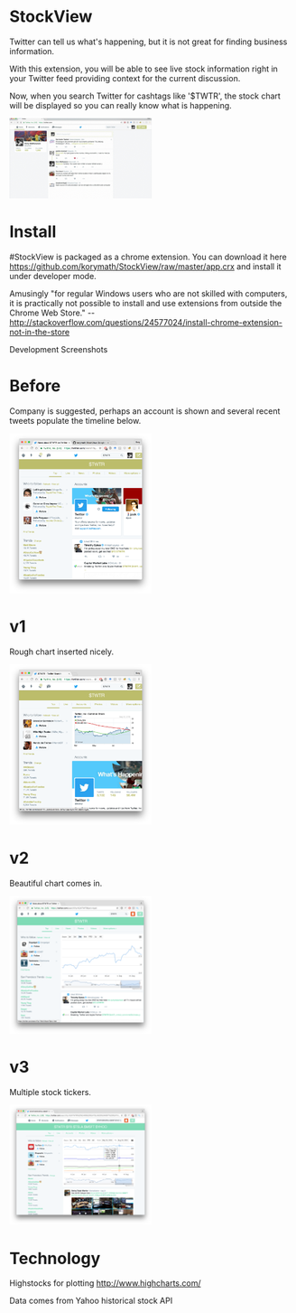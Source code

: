 # StockView
Twitter can tell us what's happening, but it is not great for finding business information.

With this extension, you will be able to see live stock information right in your Twitter feed providing context for the current discussion.

Now, when you search Twitter for cashtags like '$TWTR', the stock chart will be displayed so you can really know what is happening.

<img src="app/images/demo-vid.gif" width="50%">

# Install

\#StockView is packaged as a chrome extension. You can download it here https://github.com/korymath/StockView/raw/master/app.crx and install it under developer mode.

Amusingly "for regular Windows users who are not skilled with computers, it is practically not possible to install and use extensions from outside the Chrome Web Store." -- http://stackoverflow.com/questions/24577024/install-chrome-extension-not-in-the-store

Development Screenshots

Before
==========
Company is suggested, perhaps an account is shown and several recent tweets populate the timeline below.

<img src="app/images/before.png" width="50%">

v1
==========
Rough chart inserted nicely.

<img src="app/images/v1.png" width="50%">

v2
==========
Beautiful chart comes in.

<img src="app/images/v3.png" width="50%">

v3
==========
Multiple stock tickers.

<img src="app/images/v4.png" width="50%">

# Technology 

Highstocks for plotting http://www.highcharts.com/

Data comes from Yahoo historical stock API
